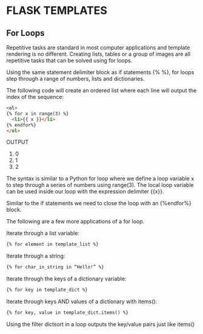 # FLASK TEMPLATES

## For Loops

Repetitive tasks are standard in most computer applications and template rendering is no different. Creating lists, tables or a group of images are all repetitive tasks that can be solved using for loops.

Using the same statement delimiter block as if statements {% %}, for loops step through a range of numbers, lists and dictionaries.

The following code will create an ordered list where each line will output the index of the sequence:

```html
<ol>
{% for x in range(3) %}
  <li>{{ x }}</li>
{% endfor%}
</ol>
```
 
OUTPUT
1. 0
2. 1
3. 2


The syntax is similar to a Python for loop where we define a loop variable x to step through a series of numbers using range(3). The local loop variable can be used inside our loop with the expression delimiter {{x}}.

Similar to the if statements we need to close the loop with an {%endfor%} block.

The following are a few more applications of a for loop.

Iterate through a list variable:

````html
{% for element in template_list %}
````

Iterate through a string:

````html
{% for char_in_string in “Hello!” %}
````

Iterate through the keys of a dictionary variable:

````html
{% for key in template_dict %}
````

Iterate through keys AND values of a dictionary with items():

````html
{% for key, value in template_dict.items() %}
````

Using the filter dictsort in a loop outputs the key/value pairs just like items()